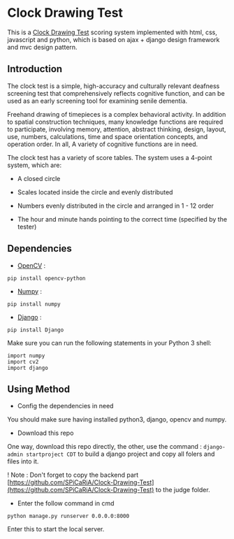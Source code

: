 # Clock Drawing Test

This is a [Clock Drawing Test](https://en.wikipedia.org/wiki/Executive_dysfunction#Clock_drawing_test) scoring system implemented with html, css, javascript and python, which is based on ajax + django design framework and mvc design pattern.

## <span id="intro">Introduction</span>

The clock test is a simple, high-accuracy and culturally relevant deafness screening test that comprehensively reflects cognitive function, and can be used as an early screening tool for examining senile dementia.

Freehand drawing of timepieces is a complex behavioral activity. In addition to spatial construction techniques, many knowledge functions are required to participate, involving memory, attention, abstract thinking, design, layout, use, numbers, calculations, time and space orientation concepts, and operation order. In all, A variety of cognitive functions are in need.

The clock test has a variety of score tables. The system uses a 4-point system, which are:

- A closed circle

- Scales located inside the circle and evenly distributed

- Numbers evenly distributed in the circle and arranged in 1 - 12 order

- The hour and minute hands pointing to the correct time (specified by the tester)

## <span id="depend">Dependencies</span>

- [OpenCV](https://opencv.org/) :

`pip install opencv-python`

- [Numpy](https://numpy.org/) :

`pip install numpy`

- [Django](https://www.djangoproject.com/) :

`pip install Django`

Make sure you can run the following statements in your Python 3 shell:

```
import numpy
import cv2
import django
```

## <span id="method">Using Method</span>

- Config the dependencies in need

You should make sure having installed python3, django, opencv and numpy.

- Download this repo

One way, download this repo directly, the other, use the command : ```django-admin startproject CDT``` to build a django project and copy all folers and files into it.

! Note : Don't forget to copy the backend part [https://github.com/SPiCaRiA/Clock-Drawing-Test](https://github.com/SPiCaRiA/Clock-Drawing-Test) to the judge folder.

- Enter the follow command in cmd

```python manage.py runserver 0.0.0.0:8000```

Enter this to start the local server.
